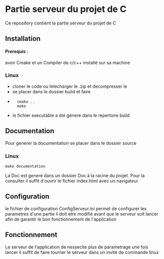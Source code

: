 # Partie serveur du projet de C
Ce repository contient la partie serveur du projet de C 

## Installation
#### Prerequis :
avoir Cmake et un Compiler de c/c++ installé sur
sa machine
### Linux
* cloner le code ou telecharger le .zip et decompresser le
* se placer dans le dossier build et faire
* ```shell
    cmake ..
    make 
  ```
* le fichier executable a été géneré dans le repertoire build


## Documentation
Pour generer la documentation se placer dans le dossier source
### Linux
```shell
make documentation
```
La Doc est generé dans un dossier Doc à la racine du projet. Pour la
consulter il suffit d'ouvrir le fichier index.html avec un navigateur
## Configuration
le fichier de configuration ConfigServeur.ini permet de configurer les parametres d'une partie 
il doit etre modifié avant que le serveur soit lancer afin de garantir le bon fonctionnement de l'application 

## Fonctionnement
Le serveur de l'application de nessecite plus de parametrage une fois lancer 
il suffit de faire tourner le serveur dans un invité de commande linux
